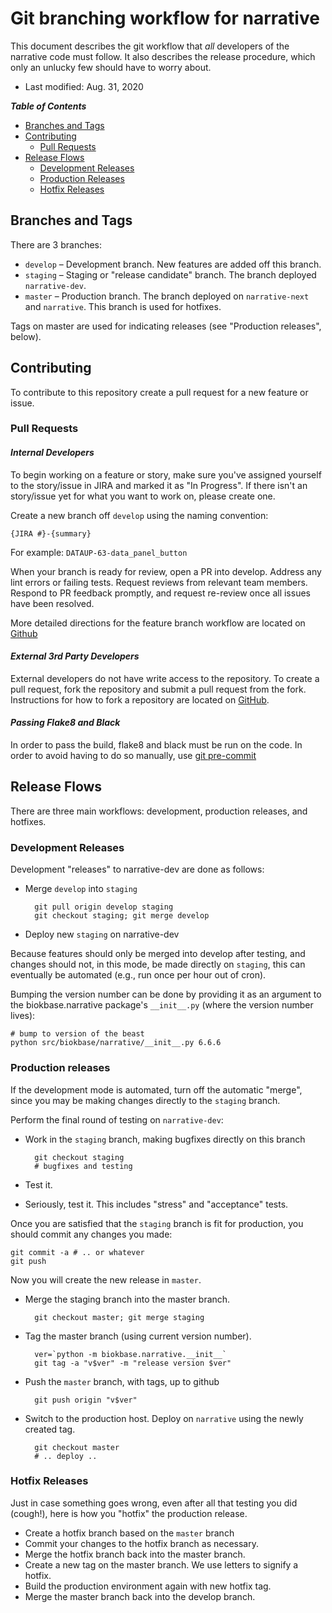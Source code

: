 # Git branching workflow for narrative

This document describes the git workflow that *all* developers of the narrative code must follow. It also describes the release procedure, which only an unlucky few should have to worry about.

- Last modified: Aug. 31, 2020

***Table of Contents***

- [Branches and Tags](#branches-and-tags)
- [Contributing](#contributing)
  - [Pull Requests](#pull-requests)
- [Release Flows](#release-flows)
  - [Development Releases](#development-releases)
  - [Production Releases](#production-releases)
  - [Hotfix Releases](#hotfix-releases)

## Branches and Tags

There are 3 branches:

- `develop` – Development branch. New features are added off this branch.
- `staging` – Staging or "release candidate" branch. The branch deployed `narrative-dev`.
- `master` – Production branch. The branch deployed on `narrative-next` and `narrative`. This branch is used for hotfixes.

Tags on master are used for indicating releases (see "Production releases", below).

## Contributing

To contribute to this repository create a pull request for a new feature or issue.

### Pull Requests

#### _Internal Developers_

To begin working on a feature or story, make sure you've assigned yourself to the story/issue in JIRA and marked it as "In Progress". If there isn't an story/issue yet for what you want to work on, please create one.

Create a new branch off `develop` using the naming convention:

`{JIRA #}-{summary}`

For example: `DATAUP-63-data_panel_button`

When your branch is ready for review, open a PR into develop. Address any lint errors or failing tests. Request reviews from relevant team members. Respond to PR feedback promptly, and request re-review once all issues have been resolved.

More detailed directions for the feature branch workflow are located on [Github](https://guides.github.com/introduction/flow/)

#### _External 3rd Party Developers_

External developers do not have write access to the repository. To create a pull request, fork the repository and submit a pull request from the fork. Instructions for how to fork a repository are located on [GitHub](https://guides.github.com/activities/forking/).


#### _Passing Flake8 and Black_

In order to pass the build, flake8 and black must be run on the code. In order to avoid having to do so manually, use [git pre-commit](README.md#git-pre-commit-installation)


## Release Flows

There are three main workflows: development, production releases, and hotfixes.

### Development Releases

Development "releases" to narrative-dev are done as follows:

- Merge `develop` into `staging`

        git pull origin develop staging
        git checkout staging; git merge develop

- Deploy new `staging` on narrative-dev

Because features should only be merged into develop after testing, and changes should not, in this mode, be made directly on `staging`, this can eventually be automated (e.g., run once per hour out of cron).

Bumping the version number can be done by providing it as an argument to the biokbase.narrative package's `__init__.py` (where the version number lives):

    # bump to version of the beast
    python src/biokbase/narrative/__init__.py 6.6.6

### Production releases

If the development mode is automated, turn off the automatic "merge", since you may be making changes directly to the `staging` branch.

Perform the final round of testing on `narrative-dev`:

- Work in the `staging` branch, making bugfixes directly on this branch

        git checkout staging
        # bugfixes and testing

- Test it.
- Seriously, test it. This includes "stress" and "acceptance" tests.

Once you are satisfied that the `staging` branch is fit for production, you should commit any changes you made:

    git commit -a # .. or whatever
    git push

Now you will create the new release in `master`.

- Merge the staging branch into the master branch.

        git checkout master; git merge staging

- Tag the master branch (using current version number).

        ver=`python -m biokbase.narrative.__init__`
        git tag -a "v$ver" -m "release version $ver"

- Push the `master` branch, with tags, up to github

        git push origin "v$ver"

- Switch to the production host. Deploy on `narrative` using the newly created tag.

        git checkout master
        # .. deploy ..

### Hotfix Releases

Just in case something goes wrong, even after all that testing you did (cough!),
here is how you "hotfix" the production release.

- Create a hotfix branch based on the `master` branch
- Commit your changes to the hotfix branch as necessary.
- Merge the hotfix branch back into the master branch.
- Create a new tag on the master branch. We use letters to signify a hotfix.
- Build the production environment again with new hotfix tag.
- Merge the master branch back into the develop branch.
